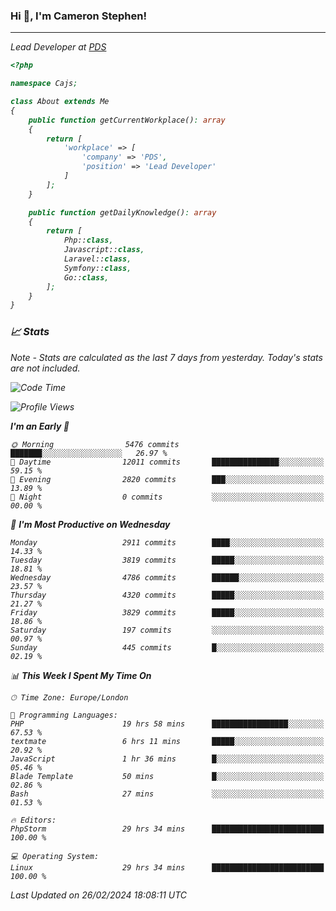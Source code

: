 ### Hi 👋, I'm Cameron Stephen!
<hr>
<p><em>Lead Developer at <a href="https://prindatasolutions.co.uk">PDS</a></p>


```php
<?php

namespace Cajs;

class About extends Me
{
    public function getCurrentWorkplace(): array
    {
        return [
            'workplace' => [
                'company' => 'PDS',
                'position' => 'Lead Developer'
            ]
        ];
    }

    public function getDailyKnowledge(): array
    {
        return [
            Php::class,
            Javascript::class,
            Laravel::class,
            Symfony::class,
            Go::class,
        ];
    }
}
```

### 📈 Stats
<p><em>Note - Stats are calculated as the last 7 days from yesterday. Today's stats are not included.</em></p>


<!--START_SECTION:waka-->
![Code Time](http://img.shields.io/badge/Code%20Time-3%2C701%20hrs%2025%20mins-blue)

![Profile Views](http://img.shields.io/badge/Profile%20Views-0-blue)

**I'm an Early 🐤** 

```text
🌞 Morning                5476 commits        ███████░░░░░░░░░░░░░░░░░░   26.97 % 
🌆 Daytime                12011 commits       ███████████████░░░░░░░░░░   59.15 % 
🌃 Evening                2820 commits        ███░░░░░░░░░░░░░░░░░░░░░░   13.89 % 
🌙 Night                  0 commits           ░░░░░░░░░░░░░░░░░░░░░░░░░   00.00 % 
```
📅 **I'm Most Productive on Wednesday** 

```text
Monday                   2911 commits        ████░░░░░░░░░░░░░░░░░░░░░   14.33 % 
Tuesday                  3819 commits        █████░░░░░░░░░░░░░░░░░░░░   18.81 % 
Wednesday                4786 commits        ██████░░░░░░░░░░░░░░░░░░░   23.57 % 
Thursday                 4320 commits        █████░░░░░░░░░░░░░░░░░░░░   21.27 % 
Friday                   3829 commits        █████░░░░░░░░░░░░░░░░░░░░   18.86 % 
Saturday                 197 commits         ░░░░░░░░░░░░░░░░░░░░░░░░░   00.97 % 
Sunday                   445 commits         █░░░░░░░░░░░░░░░░░░░░░░░░   02.19 % 
```


📊 **This Week I Spent My Time On** 

```text
🕑︎ Time Zone: Europe/London

💬 Programming Languages: 
PHP                      19 hrs 58 mins      █████████████████░░░░░░░░   67.53 % 
textmate                 6 hrs 11 mins       █████░░░░░░░░░░░░░░░░░░░░   20.92 % 
JavaScript               1 hr 36 mins        █░░░░░░░░░░░░░░░░░░░░░░░░   05.46 % 
Blade Template           50 mins             █░░░░░░░░░░░░░░░░░░░░░░░░   02.86 % 
Bash                     27 mins             ░░░░░░░░░░░░░░░░░░░░░░░░░   01.53 % 

🔥 Editors: 
PhpStorm                 29 hrs 34 mins      █████████████████████████   100.00 % 

💻 Operating System: 
Linux                    29 hrs 34 mins      █████████████████████████   100.00 % 
```


 Last Updated on 26/02/2024 18:08:11 UTC
<!--END_SECTION:waka-->
